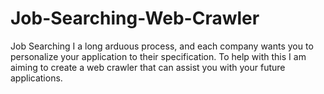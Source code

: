 # Job-Searching-Web-Crawler
Job Searching I a long arduous process, and each company wants you to personalize  your application to their specification. To help with this I am aiming to create a web crawler that can assist you with your future applications.
